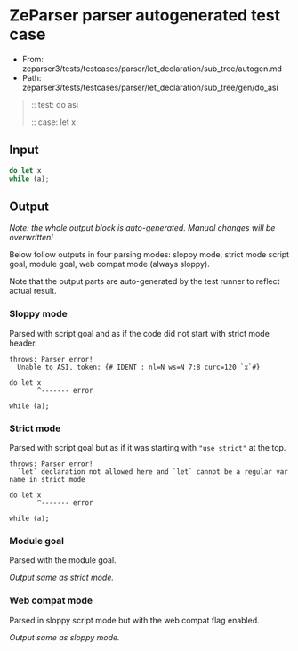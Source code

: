 # ZeParser parser autogenerated test case

- From: zeparser3/tests/testcases/parser/let_declaration/sub_tree/autogen.md
- Path: zeparser3/tests/testcases/parser/let_declaration/sub_tree/gen/do_asi

> :: test: do asi
>
> :: case: let x

## Input


`````js
do let x
while (a);
`````

## Output

_Note: the whole output block is auto-generated. Manual changes will be overwritten!_

Below follow outputs in four parsing modes: sloppy mode, strict mode script goal, module goal, web compat mode (always sloppy).

Note that the output parts are auto-generated by the test runner to reflect actual result.

### Sloppy mode

Parsed with script goal and as if the code did not start with strict mode header.

`````
throws: Parser error!
  Unable to ASI, token: {# IDENT : nl=N ws=N 7:8 curc=120 `x`#}

do let x
       ^------- error

while (a);
`````

### Strict mode

Parsed with script goal but as if it was starting with `"use strict"` at the top.

`````
throws: Parser error!
  `let` declaration not allowed here and `let` cannot be a regular var name in strict mode

do let x
       ^------- error

while (a);
`````


### Module goal

Parsed with the module goal.

_Output same as strict mode._

### Web compat mode

Parsed in sloppy script mode but with the web compat flag enabled.

_Output same as sloppy mode._
